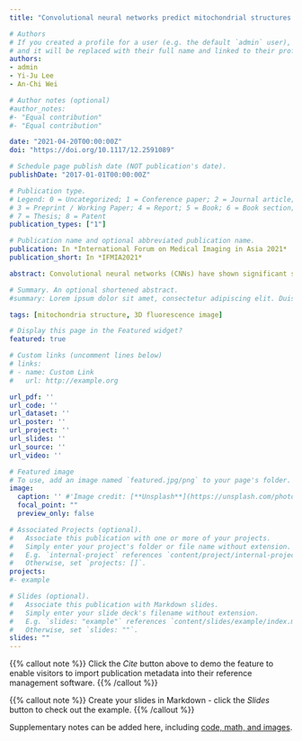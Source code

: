 ```yaml
---
title: "Convolutional neural networks predict mitochondrial structures from label-free microscopy images"

# Authors
# If you created a profile for a user (e.g. the default `admin` user), write the username (folder name) here 
# and it will be replaced with their full name and linked to their profile.
authors:
- admin
- Yi-Ju Lee
- An-Chi Wei

# Author notes (optional)
#author_notes:
#- "Equal contribution"
#- "Equal contribution"

date: "2021-04-20T00:00:00Z"
doi: "https://doi.org/10.1117/12.2591089"

# Schedule page publish date (NOT publication's date).
publishDate: "2017-01-01T00:00:00Z"

# Publication type.
# Legend: 0 = Uncategorized; 1 = Conference paper; 2 = Journal article;
# 3 = Preprint / Working Paper; 4 = Report; 5 = Book; 6 = Book section;
# 7 = Thesis; 8 = Patent
publication_types: ["1"]

# Publication name and optional abbreviated publication name.
publication: In *International Forum on Medical Imaging in Asia 2021*
publication_short: In *IFMIA2021*

abstract: Convolutional neural networks (CNNs) have shown significant success in image recognition and segmentation. Based on a CNN-like U-Net architecture, such a model can effectively predict subcellular structures from transmitted light (TL) images after learning the relationships between TL images and fluorescent-labeled images. In this paper, we focused on building corresponding models of subcellular mitochondrial structures using the CNN method and compared the prediction results derived from confocal microscopic, Airyscan microscopic, z-stack, and time-series images. With multi-model combined prediction, it is possible to generate integrated images using only TL inputs, which reduces the time required for sample preparation and increases the temporal resolution. This enables visualization, measurement, and understanding of the morphology and dynamics of mitochondria and mitochondrial DNA.

# Summary. An optional shortened abstract.
#summary: Lorem ipsum dolor sit amet, consectetur adipiscing elit. Duis posuere tellus ac convallis placerat. Proin #tincidunt magna sed ex sollicitudin condimentum.

tags: [mitochondria structure, 3D fluorescence image]

# Display this page in the Featured widget?
featured: true

# Custom links (uncomment lines below)
# links:
# - name: Custom Link
#   url: http://example.org

url_pdf: ''
url_code: ''
url_dataset: ''
url_poster: ''
url_project: ''
url_slides: ''
url_source: ''
url_video: ''

# Featured image
# To use, add an image named `featured.jpg/png` to your page's folder. 
image:
  caption: '' #'Image credit: [**Unsplash**](https://unsplash.com/photos/pLCdAaMFLTE)'
  focal_point: ""
  preview_only: false

# Associated Projects (optional).
#   Associate this publication with one or more of your projects.
#   Simply enter your project's folder or file name without extension.
#   E.g. `internal-project` references `content/project/internal-project/index.md`.
#   Otherwise, set `projects: []`.
projects:
#- example

# Slides (optional).
#   Associate this publication with Markdown slides.
#   Simply enter your slide deck's filename without extension.
#   E.g. `slides: "example"` references `content/slides/example/index.md`.
#   Otherwise, set `slides: ""`.
slides: ""
---
```


{{% callout note %}}
Click the *Cite* button above to demo the feature to enable visitors to import publication metadata into their reference management software.
{{% /callout %}}

{{% callout note %}}
Create your slides in Markdown - click the *Slides* button to check out the example.
{{% /callout %}}

Supplementary notes can be added here, including [code, math, and images](https://wowchemy.com/docs/writing-markdown-latex/).
